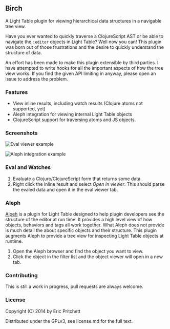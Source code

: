 ## Birch

A Light Table plugin for viewing hierarchical data structures in a navigable tree view.

Have you ever wanted to quickly traverse a ClojureScript AST or be able to navigate the `:editor` objects in Light Table? Well now you can! This plugin was born out of those frustrations and the desire to quickly understand the structure of data.

An effort has been made to make this plugin extensible by third parties. I have attempted to write hooks for all the important aspects of how the tree view works. If you find the given API limiting in anyway, please open an issue to address the problem.

### Features

 * View inline results, including watch results (Clojure atoms not supported, yet)
 * Aleph integration for viewing internal Light Table objects
 * ClojureScript support for traversing atoms and JS objects.

### Screenshots

![Eval viewer example](http://i.imgur.com/H21A6bA.png)

![Aleph integration example](http://i.imgur.com/iSry94t.png)

### Eval and Watches

1. Evaluate a Clojure/ClojureScript form that returns some data.
2. Right click the inline result and select _Open in viewer_. This should parse the evaled data and open it in the eval viewer tab.

### Aleph

[Alpeh](https://github.com/ndr-qef/light-aleph) is a plugin for Light Table designed to help plugin developers see the structure of the editor at run time. It provides a high level view of how objects, behaviors and tags all work together. What Aleph does not provide is much detail the about specific objects and their structure. This plugin augments Aleph to provide a tree view for inspecting Light Table objects at runtime.

1. Open the Aleph browser and find the object you want to view.
2. Click the object in the filter list and the object viewer will open in a new tab.

### Contributing

This is still a work in progress, pull requests are always welcome.

### License

Copyright (C) 2014 by Eric Pritchett

Distributed under the GPLv3, see license.md for the full text.
